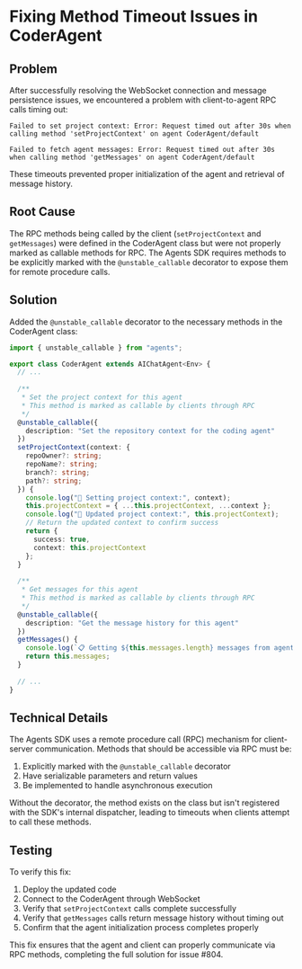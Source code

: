 # Fixing Method Timeout Issues in CoderAgent

## Problem

After successfully resolving the WebSocket connection and message persistence issues, we encountered a problem with client-to-agent RPC calls timing out:

```
Failed to set project context: Error: Request timed out after 30s when calling method 'setProjectContext' on agent CoderAgent/default
```

```
Failed to fetch agent messages: Error: Request timed out after 30s when calling method 'getMessages' on agent CoderAgent/default
```

These timeouts prevented proper initialization of the agent and retrieval of message history.

## Root Cause

The RPC methods being called by the client (`setProjectContext` and `getMessages`) were defined in the CoderAgent class but were not properly marked as callable methods for RPC. The Agents SDK requires methods to be explicitly marked with the `@unstable_callable` decorator to expose them for remote procedure calls.

## Solution

Added the `@unstable_callable` decorator to the necessary methods in the CoderAgent class:

```typescript
import { unstable_callable } from "agents";

export class CoderAgent extends AIChatAgent<Env> {
  // ...
  
  /**
   * Set the project context for this agent
   * This method is marked as callable by clients through RPC
   */
  @unstable_callable({
    description: "Set the repository context for the coding agent"
  })
  setProjectContext(context: {
    repoOwner?: string;
    repoName?: string;
    branch?: string;
    path?: string;
  }) {
    console.log("📁 Setting project context:", context);
    this.projectContext = { ...this.projectContext, ...context };
    console.log("🔄 Updated project context:", this.projectContext);
    // Return the updated context to confirm success
    return { 
      success: true, 
      context: this.projectContext 
    };
  }
  
  /**
   * Get messages for this agent
   * This method is marked as callable by clients through RPC
   */
  @unstable_callable({
    description: "Get the message history for this agent"
  })
  getMessages() {
    console.log(`📋 Getting ${this.messages.length} messages from agent`);
    return this.messages;
  }
  
  // ...
}
```

## Technical Details

The Agents SDK uses a remote procedure call (RPC) mechanism for client-server communication. Methods that should be accessible via RPC must be:

1. Explicitly marked with the `@unstable_callable` decorator
2. Have serializable parameters and return values
3. Be implemented to handle asynchronous execution

Without the decorator, the method exists on the class but isn't registered with the SDK's internal dispatcher, leading to timeouts when clients attempt to call these methods.

## Testing

To verify this fix:

1. Deploy the updated code
2. Connect to the CoderAgent through WebSocket
3. Verify that `setProjectContext` calls complete successfully
4. Verify that `getMessages` calls return message history without timing out
5. Confirm that the agent initialization process completes properly

This fix ensures that the agent and client can properly communicate via RPC methods, completing the full solution for issue #804.